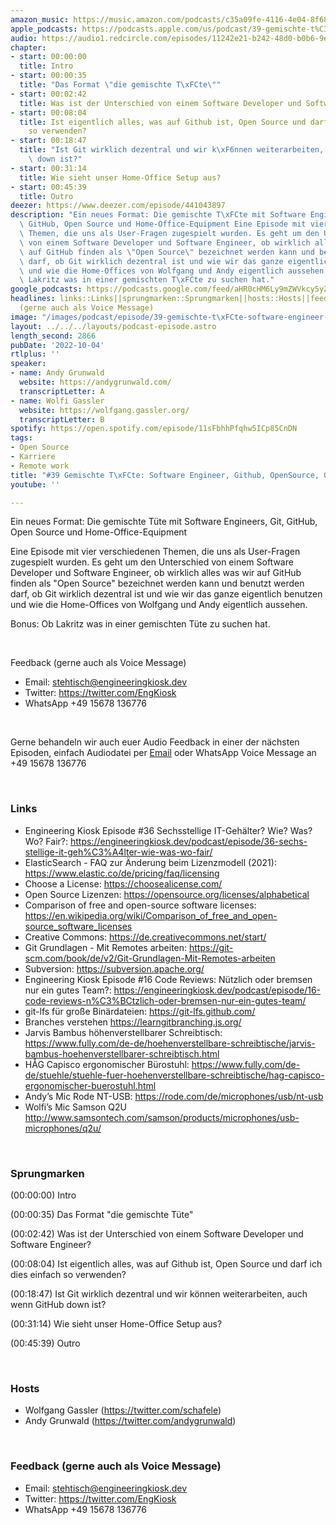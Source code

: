```yaml
---
amazon_music: https://music.amazon.com/podcasts/c35a09fe-4116-4e04-8f68-77d61b112e46/episodes/d180fbb4-2250-4619-b12b-89b1b4825973/engineering-kiosk-39-gemischte-t%C3%BCte-software-engineer-github-opensource-git-und-homeoffice
apple_podcasts: https://podcasts.apple.com/us/podcast/39-gemischte-t%C3%BCte-software-engineer-github-opensource/id1603082924?i=1000581487989&uo=4
audio: https://audio1.redcircle.com/episodes/11242e21-b242-48d0-b0b6-9e0170d80c49/stream.mp3
chapter:
- start: 00:00:00
  title: Intro
- start: 00:00:35
  title: "Das Format \"die gemischte T\xFCte\""
- start: 00:02:42
  title: Was ist der Unterschied von einem Software Developer und Software Engineer?
- start: 00:08:04
  title: Ist eigentlich alles, was auf Github ist, Open Source und darf ich dies einfach
    so verwenden?
- start: 00:18:47
  title: "Ist Git wirklich dezentral und wir k\xF6nnen weiterarbeiten, auch wenn GitHub\
    \ down ist?"
- start: 00:31:14
  title: Wie sieht unser Home-Office Setup aus?
- start: 00:45:39
  title: Outro
deezer: https://www.deezer.com/episode/441043897
description: "Ein neues Format: Die gemischte T\xFCte mit Software Engineers, Git,\
  \ GitHub, Open Source und Home-Office-Equipment Eine Episode mit vier verschiedenen\
  \ Themen, die uns als User-Fragen zugespielt wurden. Es geht um den Unterschied\
  \ von einem Software Developer und Software Engineer, ob wirklich alles was wir\
  \ auf GitHub finden als \"Open Source\" bezeichnet werden kann und benutzt werden\
  \ darf, ob Git wirklich dezentral ist und wie wir das ganze eigentlich benutzen\
  \ und wie die Home-Offices von Wolfgang und Andy eigentlich aussehen. Bonus: Ob\
  \ Lakritz was in einer gemischten T\xFCte zu suchen hat."
google_podcasts: https://podcasts.google.com/feed/aHR0cHM6Ly9mZWVkcy5yZWRjaXJjbGUuY29tLzBlY2ZkZmQ3LWZkYTEtNGMzZC05NTE1LTQ3NjcyN2Y5ZGY1ZQ/episode/MDU0ZWY3NTAtMzVkYi00OGJkLThjYmYtZDUzMTVkMDBhNDA0?sa=X&ved=2ahUKEwif0-WG48X6AhVQrXIEHemqChQQkfYCegQIARAF
headlines: links::Links||sprungmarken::Sprungmarken||hosts::Hosts||feedback-gerne-auch-als-voice-message::Feedback
  (gerne auch als Voice Message)
image: "/images/podcast/episode/39-gemischte-t\xFCte-software-engineer-github-opensource-git-und-homeoffice.jpg"
layout: ../../../layouts/podcast-episode.astro
length_second: 2866
pubDate: '2022-10-04'
rtlplus: ''
speaker:
- name: Andy Grunwald
  website: https://andygrunwald.com/
  transcriptLetter: A
- name: Wolfi Gassler
  website: https://wolfgang.gassler.org/
  transcriptLetter: B
spotify: https://open.spotify.com/episode/11sFbhhPfqhw5ICp85CnDN
tags:
- Open Source
- Karriere
- Remote work
title: "#39 Gemischte T\xFCte: Software Engineer, Github, OpenSource, Git und HomeOffice"
youtube: ''

---
```

<p>Ein neues Format: Die gemischte Tüte mit Software Engineers, Git, GitHub, Open Source und Home-Office-Equipment</p><p>Eine Episode mit vier verschiedenen Themen, die uns als User-Fragen zugespielt wurden. Es geht um den Unterschied von einem Software Developer und Software Engineer, ob wirklich alles was wir auf GitHub finden als &#34;Open Source&#34; bezeichnet werden kann und benutzt werden darf, ob Git wirklich dezentral ist und wie wir das ganze eigentlich benutzen und wie die Home-Offices von Wolfgang und Andy eigentlich aussehen.</p><p>Bonus: Ob Lakritz was in einer gemischten Tüte zu suchen hat.</p><p><br></p><p>Feedback (gerne auch als Voice Message)</p><ul><li>Email: <a href="mailto:stehtisch@engineeringkiosk.dev" rel="nofollow">stehtisch@engineeringkiosk.dev</a></li><li>Twitter: <a href="https://twitter.com/EngKiosk" rel="nofollow">https://twitter.com/EngKiosk</a></li><li>WhatsApp +49 15678 136776</li></ul><p><br></p><p>Gerne behandeln wir auch euer Audio Feedback in einer der nächsten Episoden, einfach Audiodatei per <a href="https://engineeringkiosk.dev/kontakt/">Email</a> oder WhatsApp Voice Message an +49 15678 136776</p><p><br></p><h3 id="links">Links</h3><ul><li>Engineering Kiosk Episode #36 Sechsstellige IT-Gehälter? Wie? Was? Wo? Fair?: <a href="https://engineeringkiosk.dev/podcast/episode/36-sechs-stellige-it-geh%C3%A4lter-wie-was-wo-fair/">https://engineeringkiosk.dev/podcast/episode/36-sechs-stellige-it-geh%C3%A4lter-wie-was-wo-fair/</a></li><li>ElasticSearch - FAQ zur Änderung beim Lizenzmodell (2021): <a href="https://www.elastic.co/de/pricing/faq/licensing" rel="nofollow">https://www.elastic.co/de/pricing/faq/licensing</a></li><li>Choose a License: <a href="https://choosealicense.com/" rel="nofollow">https://choosealicense.com/</a></li><li>Open Source Lizenzen: <a href="https://opensource.org/licenses/alphabetical" rel="nofollow">https://opensource.org/licenses/alphabetical</a></li><li>Comparison of free and open-source software licenses: <a href="https://en.wikipedia.org/wiki/Comparison_of_free_and_open-source_software_licenses" rel="nofollow">https://en.wikipedia.org/wiki/Comparison_of_free_and_open-source_software_licenses</a></li><li>Creative Commons: <a href="https://de.creativecommons.net/start/" rel="nofollow">https://de.creativecommons.net/start/</a></li><li>Git Grundlagen - Mit Remotes arbeiten: <a href="https://git-scm.com/book/de/v2/Git-Grundlagen-Mit-Remotes-arbeiten" rel="nofollow">https://git-scm.com/book/de/v2/Git-Grundlagen-Mit-Remotes-arbeiten</a></li><li>Subversion: <a href="https://subversion.apache.org/" rel="nofollow">https://subversion.apache.org/</a></li><li>Engineering Kiosk Episode #16 Code Reviews: Nützlich oder bremsen nur ein gutes Team?: <a href="https://engineeringkiosk.dev/podcast/episode/16-code-reviews-n%C3%BCtzlich-oder-bremsen-nur-ein-gutes-team/">https://engineeringkiosk.dev/podcast/episode/16-code-reviews-n%C3%BCtzlich-oder-bremsen-nur-ein-gutes-team/</a></li><li>git-lfs für große Binärdateien: <a href="https://git-lfs.github.com/" rel="nofollow">https://git-lfs.github.com/</a></li><li>Branches verstehen <a href="https://learngitbranching.js.org/" rel="nofollow">https://learngitbranching.js.org/</a></li><li>Jarvis Bambus höhenverstellbarer Schreibtisch: <a href="https://www.fully.com/de-de/hoehenverstellbare-schreibtische/jarvis-bambus-hoehenverstellbarer-schreibtisch.html" rel="nofollow">https://www.fully.com/de-de/hoehenverstellbare-schreibtische/jarvis-bambus-hoehenverstellbarer-schreibtisch.html</a></li><li>HÅG Capisco ergonomischer Bürostuhl: <a href="https://www.fully.com/de-de/stuehle/stuehle-fuer-hoehenverstellbare-schreibtische/hag-capisco-ergonomischer-buerostuhl.html" rel="nofollow">https://www.fully.com/de-de/stuehle/stuehle-fuer-hoehenverstellbare-schreibtische/hag-capisco-ergonomischer-buerostuhl.html</a></li><li>Andy’s Mic Rode NT-USB: <a href="https://rode.com/de/microphones/usb/nt-usb" rel="nofollow">https://rode.com/de/microphones/usb/nt-usb</a></li><li>Wolfi’s Mic Samson Q2U <a href="http://www.samsontech.com/samson/products/microphones/usb-microphones/q2u/" rel="nofollow">http://www.samsontech.com/samson/products/microphones/usb-microphones/q2u/</a> </li></ul><p><br></p><h3 id="sprungmarken">Sprungmarken</h3><p>(00:00:00) Intro</p><p>(00:00:35) Das Format &#34;die gemischte Tüte&#34;</p><p>(00:02:42) Was ist der Unterschied von einem Software Developer und Software Engineer?</p><p>(00:08:04) Ist eigentlich alles, was auf Github ist, Open Source und darf ich dies einfach so verwenden?</p><p>(00:18:47) Ist Git wirklich dezentral und wir können weiterarbeiten, auch wenn GitHub down ist?</p><p>(00:31:14) Wie sieht unser Home-Office Setup aus?</p><p>(00:45:39) Outro</p><p><br></p><h3 id="hosts">Hosts</h3><ul><li>Wolfgang Gassler (<a href="https://twitter.com/schafele" rel="nofollow">https://twitter.com/schafele</a>)</li><li>Andy Grunwald (<a href="https://twitter.com/andygrunwald" rel="nofollow">https://twitter.com/andygrunwald</a>)</li></ul><p><br></p><h3 id="feedback-gerne-auch-als-voice-message">Feedback (gerne auch als Voice Message)</h3><ul><li>Email: <a href="mailto:stehtisch@engineeringkiosk.dev" rel="nofollow">stehtisch@engineeringkiosk.dev</a></li><li>Twitter: <a href="https://twitter.com/EngKiosk" rel="nofollow">https://twitter.com/EngKiosk</a></li><li>WhatsApp +49 15678 136776</li></ul>
